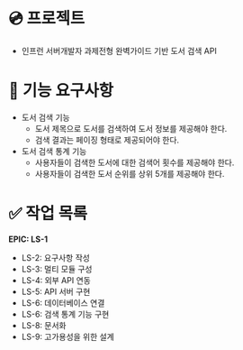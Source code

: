 # 💿 프로젝트
- 인프런 서버개발자 과제전형 완벽가이드 기반 도서 검색 API

# 🎯 기능 요구사항
- 도서 검색 기능
  - 도서 제목으로 도서를 검색하여 도서 정보를 제공해야 한다.
  - 검색 결과는 페이징 형태로 제공되어야 한다.
- 도서 검색 통계 기능
  - 사용자들이 검색한 도서에 대한 검색어 횟수를 제공해야 한다.
  - 사용자들이 검색한 도서 순위를 상위 5개를 제공해야 한다.

# ✅ 작업 목록
**EPIC: LS-1**
- LS-2: 요구사항 작성
- LS-3: 멀티 모듈 구성
- LS-4: 외부 API 연동
- LS-5: API 서버 구현
- LS-6: 데이터베이스 연결
- LS-6: 검색 통계 기능 구현
- LS-8: 문서화
- LS-9: 고가용성을 위한 설계